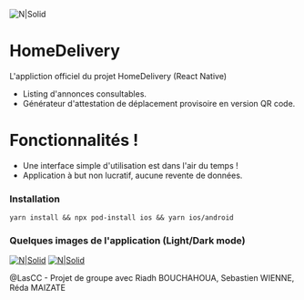 ![N|Solid](https://i.imgur.com/GQDrHLL.png)

# HomeDelivery

L'appliction officiel du projet HomeDelivery (React Native)

- Listing d'annonces consultables.
- Générateur d'attestation de déplacement provisoire en version QR code.

# Fonctionnalités !

- Une interface simple d'utilisation est dans l'air du temps !
- Application à but non lucratif, aucune revente de données.

### Installation

```
yarn install && npx pod-install ios && yarn ios/android
```

### Quelques images de l'application (Light/Dark mode)

[![N|Solid](https://i.imgur.com/oyMSDl3.png)](https://i.imgur.com/oyMSDl3.png)
[![N|Solid](https://i.imgur.com/ie4gNeJ.png)](https://i.imgur.com/ie4gNeJ.png)

@LasCC - Projet de groupe avec Riadh BOUCHAHOUA, Sebastien WIENNE, Réda MAIZATE
